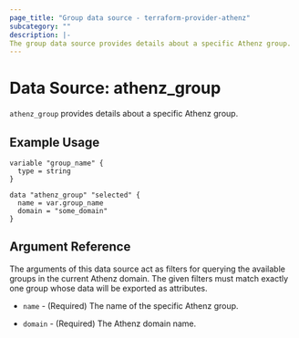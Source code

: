 ```yaml
---
page_title: "Group data source - terraform-provider-athenz"
subcategory: ""
description: |-
The group data source provides details about a specific Athenz group.
---
```


# Data Source: athenz_group

`athenz_group` provides details about a specific Athenz group.

## Example Usage

```hcl
variable "group_name" {
  type = string
}

data "athenz_group" "selected" {
  name = var.group_name
  domain = "some_domain"
}
```

## Argument Reference

The arguments of this data source act as filters for querying the available groups in the current Athenz domain.
The given filters must match exactly one group whose data will be exported as attributes.

- `name` - (Required) The name of the specific Athenz group.

- `domain` - (Required) The Athenz domain name.

